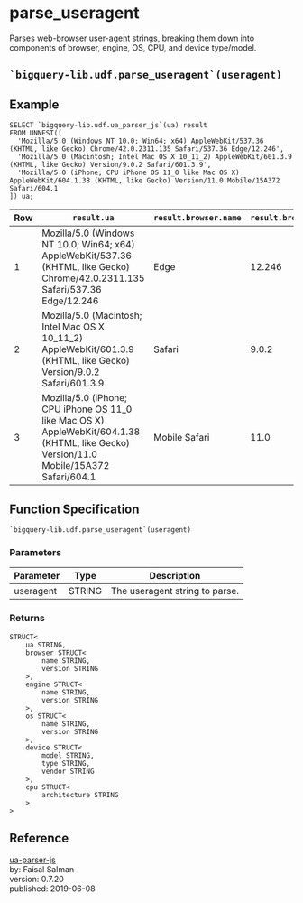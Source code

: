 # parse_useragent

Parses web-browser user-agent strings, breaking them down into components of browser, engine, OS, CPU, and device type/model.


## ``` `bigquery-lib.udf.parse_useragent`(useragent) ```

## Example
```
SELECT `bigquery-lib.udf.ua_parser_js`(ua) result
FROM UNNEST([
  'Mozilla/5.0 (Windows NT 10.0; Win64; x64) AppleWebKit/537.36 (KHTML, like Gecko) Chrome/42.0.2311.135 Safari/537.36 Edge/12.246',
  'Mozilla/5.0 (Macintosh; Intel Mac OS X 10_11_2) AppleWebKit/601.3.9 (KHTML, like Gecko) Version/9.0.2 Safari/601.3.9',
  'Mozilla/5.0 (iPhone; CPU iPhone OS 11_0 like Mac OS X) AppleWebKit/604.1.38 (KHTML, like Gecko) Version/11.0 Mobile/15A372 Safari/604.1'
]) ua;
```

Row | `result.ua` | `result.browser.name` | `result.browser.version` | `result.engine.name` | `result.engine.version` | `result.os.name` | `result.os.version` | `result.device.model` | `result.device.type` | `result.device.vendor` | `result.cpu.architecture`
--- | --- | --- | --- | --- | --- | --- | --- | --- | --- | --- | ---
1 | Mozilla/5.0 (Windows NT 10.0; Win64; x64) AppleWebKit/537.36 (KHTML, like Gecko) Chrome/42.0.2311.135 Safari/537.36 Edge/12.246 | Edge | 12.246 | EdgeHTML | 12.246 | Windows | 10 | *null* | *null* | *null* | amd64
2 | Mozilla/5.0 (Macintosh; Intel Mac OS X 10_11_2) AppleWebKit/601.3.9 (KHTML, like Gecko) Version/9.0.2 Safari/601.3.9 | Safari | 9.0.2 | WebKit | 601.3.9 | Mac OS | 10.11.2 | *null* | *null* | *null* | *null*
3 | Mozilla/5.0 (iPhone; CPU iPhone OS 11_0 like Mac OS X) AppleWebKit/604.1.38 (KHTML, like Gecko) Version/11.0 Mobile/15A372 Safari/604.1 | Mobile Safari | 11.0 | WebKit | 604.1.38 | iOS | 11.0 | iPhone | mobile | Apple | *null*



## Function Specification

``` `bigquery-lib.udf.parse_useragent`(useragent) ```

### Parameters

Parameter | Type    | Description
--------- | ------- | ---
useragent | STRING  | The useragent string to parse.

### Returns
```
STRUCT<
    ua STRING,
    browser STRUCT<
        name STRING,
        version STRING
    >,
    engine STRUCT<
        name STRING,
        version STRING
    >,
    os STRUCT<
        name STRING,
        version STRING
    >,
    device STRUCT<
        model STRING,
        type STRING,
        vendor STRING
    >,
    cpu STRUCT<
        architecture STRING
    >
>
```


## Reference

[ua-parser-js](https://github.com/faisalman/ua-parser-js)<br>
by: Faisal Salman<br>
version: 0.7.20<br>
published: 2019-06-08
